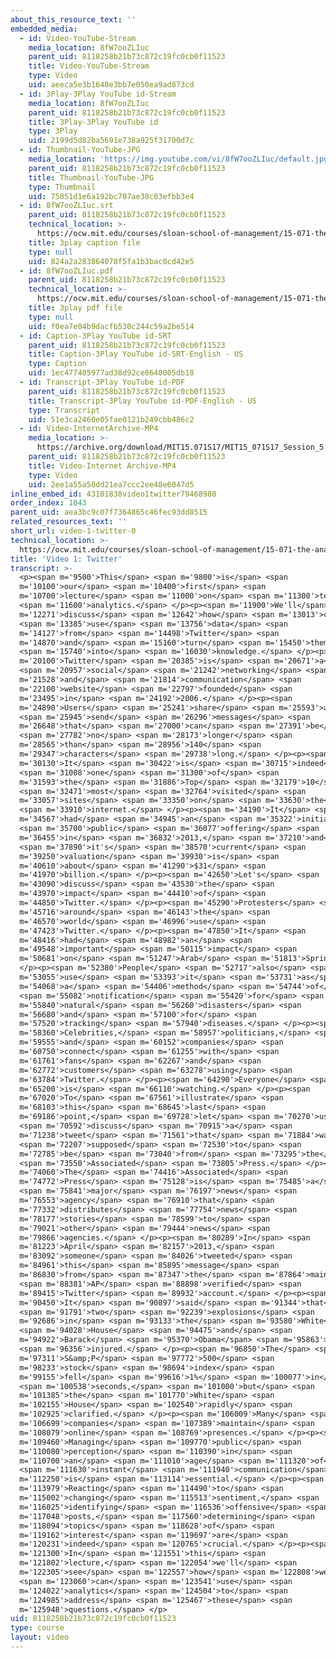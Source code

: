 ```yaml
---
about_this_resource_text: ''
embedded_media:
  - id: Video-YouTube-Stream
    media_location: 8fW7ooZLIuc
    parent_uid: 8118258b21b73c872c19fc0cb0f11523
    title: Video-YouTube-Stream
    type: Video
    uid: aeeca5e3b1648e3bb7e050ea9ad873cd
  - id: 3Play-3Play YouTube id-Stream
    media_location: 8fW7ooZLIuc
    parent_uid: 8118258b21b73c872c19fc0cb0f11523
    title: 3Play-3Play YouTube id
    type: 3Play
    uid: 2199d5d82ba5691e738a925f31700d7c
  - id: Thumbnail-YouTube-JPG
    media_location: 'https://img.youtube.com/vi/8fW7ooZLIuc/default.jpg'
    parent_uid: 8118258b21b73c872c19fc0cb0f11523
    title: Thumbnail-YouTube-JPG
    type: Thumbnail
    uid: 75851d1e6a192bc707ae38c03efbb3e4
  - id: 8fW7ooZLIuc.srt
    parent_uid: 8118258b21b73c872c19fc0cb0f11523
    technical_location: >-
      https://ocw.mit.edu/courses/sloan-school-of-management/15-071-the-analytics-edge-spring-2017/text-analytics/turning-tweets-into-knowledge-an-introduction-to-text-analytics/video-1-twitter-0/8fW7ooZLIuc.srt
    title: 3play caption file
    type: null
    uid: 824a2a283864078f5fa1b3bac0cd42e5
  - id: 8fW7ooZLIuc.pdf
    parent_uid: 8118258b21b73c872c19fc0cb0f11523
    technical_location: >-
      https://ocw.mit.edu/courses/sloan-school-of-management/15-071-the-analytics-edge-spring-2017/text-analytics/turning-tweets-into-knowledge-an-introduction-to-text-analytics/video-1-twitter-0/8fW7ooZLIuc.pdf
    title: 3play pdf file
    type: null
    uid: f0ea7e04b9dacfb530c244c59a2be514
  - id: Caption-3Play YouTube id-SRT
    parent_uid: 8118258b21b73c872c19fc0cb0f11523
    title: Caption-3Play YouTube id-SRT-English - US
    type: Caption
    uid: 1ec477405977ad38d92ce8640005db18
  - id: Transcript-3Play YouTube id-PDF
    parent_uid: 8118258b21b73c872c19fc0cb0f11523
    title: Transcript-3Play YouTube id-PDF-English - US
    type: Transcript
    uid: 51e3ca2460e05fae0121b249cbb486c2
  - id: Video-InternetArchive-MP4
    media_location: >-
      https://archive.org/download/MIT15.071S17/MIT15_071S17_Session_5.2.01_300k.mp4
    parent_uid: 8118258b21b73c872c19fc0cb0f11523
    title: Video-Internet Archive-MP4
    type: Video
    uid: 2ee1a55a58dd21ea7ccc2ee48e6047d5
inline_embed_id: 43101838video1twitter79468980
order_index: 1043
parent_uid: aea3bc9c07f7364865c46fec93dd8515
related_resources_text: ''
short_url: video-1-twitter-0
technical_location: >-
  https://ocw.mit.edu/courses/sloan-school-of-management/15-071-the-analytics-edge-spring-2017/text-analytics/turning-tweets-into-knowledge-an-introduction-to-text-analytics/video-1-twitter-0
title: 'Video 1: Twitter'
transcript: >-
  <p><span m='9500'>This</span> <span m='9800'>is</span> <span
  m='10100'>our</span> <span m='10400'>first</span> <span
  m='10700'>lecture</span> <span m='11000'>on</span> <span m='11300'>text</span>
  <span m='11600'>analytics.</span> </p><p><span m='11900'>We'll</span> <span
  m='12271'>discuss</span> <span m='12642'>how</span> <span m='13013'>can</span>
  <span m='13385'>use</span> <span m='13756'>data</span> <span
  m='14127'>from</span> <span m='14498'>Twitter</span> <span
  m='14870'>and</span> <span m='15160'>turn</span> <span m='15450'>them</span>
  <span m='15740'>into</span> <span m='16030'>knowledge.</span> </p><p><span
  m='20100'>Twitter</span> <span m='20385'>is</span> <span m='20671'>a</span>
  <span m='20957'>social</span> <span m='21242'>networking</span> <span
  m='21528'>and</span> <span m='21814'>communication</span> <span
  m='22100'>website</span> <span m='22797'>founded</span> <span
  m='23495'>in</span> <span m='24192'>2006.</span> </p><p><span
  m='24890'>Users</span> <span m='25241'>share</span> <span m='25593'>and</span>
  <span m='25945'>send</span> <span m='26296'>messages</span> <span
  m='26648'>that</span> <span m='27000'>can</span> <span m='27391'>be</span>
  <span m='27782'>no</span> <span m='28173'>longer</span> <span
  m='28565'>than</span> <span m='28956'>140</span> <span
  m='29347'>characters</span> <span m='29738'>long.</span> </p><p><span
  m='30130'>It</span> <span m='30422'>is</span> <span m='30715'>indeed</span>
  <span m='31008'>one</span> <span m='31300'>of</span> <span
  m='31593'>the</span> <span m='31886'>Top</span> <span m='32179'>10</span>
  <span m='32471'>most</span> <span m='32764'>visited</span> <span
  m='33057'>sites</span> <span m='33350'>on</span> <span m='33630'>the</span>
  <span m='33910'>internet.</span> </p><p><span m='34190'>It</span> <span
  m='34567'>had</span> <span m='34945'>an</span> <span m='35322'>initial</span>
  <span m='35700'>public</span> <span m='36077'>offering</span> <span
  m='36455'>in</span> <span m='36832'>2013,</span> <span m='37210'>and</span>
  <span m='37890'>it's</span> <span m='38570'>current</span> <span
  m='39250'>valuation</span> <span m='39930'>is</span> <span
  m='40610'>about</span> <span m='41290'>$31</span> <span
  m='41970'>billion.</span> </p><p><span m='42650'>Let's</span> <span
  m='43090'>discuss</span> <span m='43530'>the</span> <span
  m='43970'>impact</span> <span m='44410'>of</span> <span
  m='44850'>Twitter.</span> </p><p><span m='45290'>Protesters</span> <span
  m='45716'>around</span> <span m='46143'>the</span> <span
  m='46570'>world</span> <span m='46996'>use</span> <span
  m='47423'>Twitter.</span> </p><p><span m='47850'>It</span> <span
  m='48416'>had</span> <span m='48982'>an</span> <span
  m='49548'>important</span> <span m='50115'>impact</span> <span
  m='50681'>on</span> <span m='51247'>Arab</span> <span m='51813'>Spring.</span>
  </p><p><span m='52380'>People</span> <span m='52717'>also</span> <span
  m='53055'>use</span> <span m='53393'>it</span> <span m='53731'>as</span> <span
  m='54068'>a</span> <span m='54406'>method</span> <span m='54744'>of</span>
  <span m='55082'>notification</span> <span m='55420'>for</span> <span
  m='55840'>natural</span> <span m='56260'>disasters</span> <span
  m='56680'>and</span> <span m='57100'>for</span> <span
  m='57520'>tracking</span> <span m='57940'>diseases.</span> </p><p><span
  m='58360'>Celebrities,</span> <span m='58957'>politicians,</span> <span
  m='59555'>and</span> <span m='60152'>companies</span> <span
  m='60750'>connect</span> <span m='61255'>with</span> <span
  m='61761'>fans</span> <span m='62267'>and</span> <span
  m='62772'>customers</span> <span m='63278'>using</span> <span
  m='63784'>Twitter.</span> </p><p><span m='64290'>Everyone</span> <span
  m='65200'>is</span> <span m='66110'>watching.</span> </p><p><span
  m='67020'>To</span> <span m='67561'>illustrate</span> <span
  m='68103'>this</span> <span m='68645'>last</span> <span
  m='69186'>point,</span> <span m='69728'>let</span> <span m='70270'>us</span>
  <span m='70592'>discuss</span> <span m='70915'>a</span> <span
  m='71238'>tweet</span> <span m='71561'>that</span> <span m='71884'>was</span>
  <span m='72207'>supposed</span> <span m='72530'>to</span> <span
  m='72785'>be</span> <span m='73040'>from</span> <span m='73295'>the</span>
  <span m='73550'>Associated</span> <span m='73805'>Press.</span> </p><p><span
  m='74060'>The</span> <span m='74416'>Associated</span> <span
  m='74772'>Press</span> <span m='75128'>is</span> <span m='75485'>a</span>
  <span m='75841'>major</span> <span m='76197'>news</span> <span
  m='76553'>agency</span> <span m='76910'>that</span> <span
  m='77332'>distributes</span> <span m='77754'>news</span> <span
  m='78177'>stories</span> <span m='78599'>to</span> <span
  m='79021'>other</span> <span m='79444'>news</span> <span
  m='79866'>agencies.</span> </p><p><span m='80289'>In</span> <span
  m='81223'>April</span> <span m='82157'>2013,</span> <span
  m='83092'>someone</span> <span m='84026'>tweeted</span> <span
  m='84961'>this</span> <span m='85895'>message</span> <span
  m='86830'>from</span> <span m='87347'>the</span> <span m='87864'>main</span>
  <span m='88381'>AP</span> <span m='88898'>verified</span> <span
  m='89415'>Twitter</span> <span m='89932'>account.</span> </p><p><span
  m='90450'>It</span> <span m='90897'>said</span> <span m='91344'>that</span>
  <span m='91791'>two</span> <span m='92239'>explosions</span> <span
  m='92686'>in</span> <span m='93133'>the</span> <span m='93580'>White</span>
  <span m='94028'>House</span> <span m='94475'>and</span> <span
  m='94922'>Barack</span> <span m='95370'>Obama</span> <span m='95863'>is</span>
  <span m='96356'>injured.</span> </p><p><span m='96850'>The</span> <span
  m='97311'>S&amp;P</span> <span m='97772'>500</span> <span
  m='98233'>stock</span> <span m='98694'>index</span> <span
  m='99155'>fell</span> <span m='99616'>1%</span> <span m='100077'>in</span>
  <span m='100538'>seconds,</span> <span m='101000'>but</span> <span
  m='101385'>the</span> <span m='101770'>White</span> <span
  m='102155'>House</span> <span m='102540'>rapidly</span> <span
  m='102925'>clarified.</span> </p><p><span m='106009'>Many</span> <span
  m='106699'>companies</span> <span m='107389'>maintain</span> <span
  m='108079'>online</span> <span m='108769'>presences.</span> </p><p><span
  m='109460'>Managing</span> <span m='109770'>public</span> <span
  m='110080'>perception</span> <span m='110390'>in</span> <span
  m='110700'>an</span> <span m='111010'>age</span> <span m='111320'>of</span>
  <span m='111630'>instant</span> <span m='111940'>communication</span> <span
  m='112250'>is</span> <span m='113114'>essential.</span> </p><p><span
  m='113979'>Reacting</span> <span m='114490'>to</span> <span
  m='115002'>changing</span> <span m='115513'>sentiment,</span> <span
  m='116025'>identifying</span> <span m='116536'>offensive</span> <span
  m='117048'>posts,</span> <span m='117560'>determining</span> <span
  m='118094'>topics</span> <span m='118628'>of</span> <span
  m='119162'>interest</span> <span m='119697'>are</span> <span
  m='120231'>indeed</span> <span m='120765'>crucial.</span> </p><p><span
  m='121300'>In</span> <span m='121551'>this</span> <span
  m='121802'>lecture,</span> <span m='122054'>we'll</span> <span
  m='122305'>see</span> <span m='122557'>how</span> <span m='122808'>we</span>
  <span m='123060'>can</span> <span m='123541'>use</span> <span
  m='124022'>analytics</span> <span m='124504'>to</span> <span
  m='124985'>address</span> <span m='125467'>these</span> <span
  m='125948'>questions.</span> </p>
uid: 8118258b21b73c872c19fc0cb0f11523
type: course
layout: video
---
```


